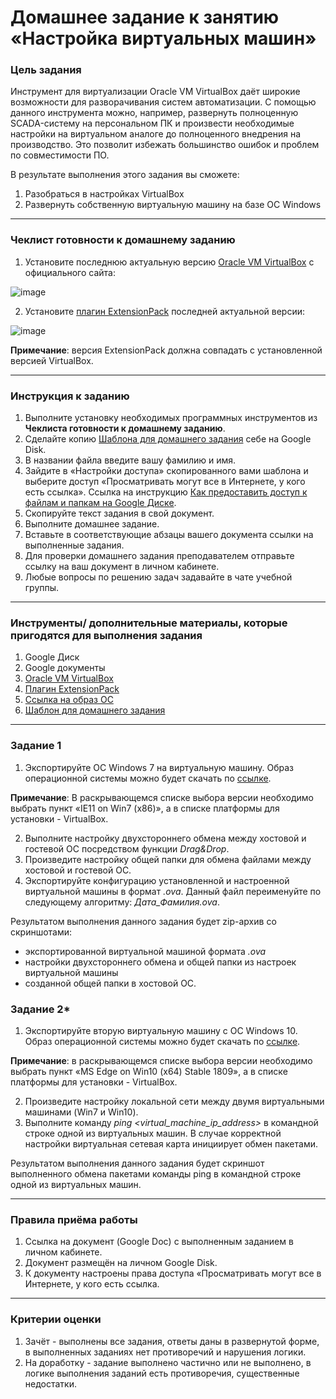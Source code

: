 # Домашнее задание к занятию «Настройка виртуальных машин»

### Цель задания

Инструмент для виртуализации Oracle VM VirtualBox даёт широкие возможности для разворачивания систем автоматизации. С помощью данного инструмента можно, например, развернуть полноценную SCADA-систему на персональном ПК и произвести необходимые настройки на виртуальном аналоге до полноценного внедрения на производство. Это позволит избежать большинство ошибок и проблем по совместимости ПО. 

В результате выполнения этого задания вы сможете:

1. Разобраться в настройках VirtualBox
2. Развернуть собственную виртуальную машину на базе ОС Windows

------

### Чеклист готовности к домашнему заданию

1. Установите последнюю актуальную версию [Oracle VM VirtualBox](https://www.virtualbox.org/wiki/Downloads) с официального сайта: 

![image](https://github.com/netology-code/pwin-homeworks/blob/main/Screen%201.png)

2. Установите [плагин ExtensionPack](https://www.virtualbox.org/wiki/Downloads) последней актуальной версии:

![image](https://github.com/netology-code/pwin-homeworks/blob/main/Screen%202.png)

**Примечание**: версия ExtensionPack должна совпадать с установленной версией VirtualBox.

------

### Инструкция к заданию

1. Выполните установку необходимых программных инструментов из **Чеклиста готовности к домашнему заданию**.
2. Сделайте копию [Шаблона для домашнего задания](https://docs.google.com/document/d/17NMApsPhhf4vsnDDtFg3SyEir1uqEVdPAWIn3KVicIk/edit?usp=sharing) себе на Google Disk.
3. В названии файла введите вашу фамилию и имя.
4. Зайдите в «Настройки доступа» скопированного вами шаблона и выберите доступ «Просматривать могут все в Интернете, у кого есть ссылка». Ссылка на инструкцию [Как предоставить доступ к файлам и папкам на Google Диске](https://support.google.com/docs/answer/2494822?hl=ru&co=GENIE.Platform%3DDesktop).
5. Скопируйте текст задания в свой документ.
6. Выполните домашнее задание.
7. Вставьте в соответствующие абзацы вашего документа ссылки на выполненные задания.
8. Для проверки домашнего задания преподавателем отправьте ссылку на ваш документ в личном кабинете.
9. Любые вопросы по решению задач задавайте в чате учебной группы.

------

### Инструменты/ дополнительные материалы, которые пригодятся для выполнения задания

1. Google Диск
2. Google документы
3. [Oracle VM VirtualBox](https://www.virtualbox.org/wiki/Downloads)
4. [Плагин ExtensionPack](https://www.virtualbox.org/wiki/Downloads)
5. [Ссылка на образ ОС](https://developer.microsoft.com/en-us/microsoft-edge/tools/vms/)
6. [Шаблон для домашнего задания](https://docs.google.com/document/d/17NMApsPhhf4vsnDDtFg3SyEir1uqEVdPAWIn3KVicIk/edit?usp=sharing)

------

### Задание 1

1. Экспортируйте ОС Windows 7 на виртуальную машину. Образ операционной системы можно будет скачать по [ссылке](https://developer.microsoft.com/en-us/microsoft-edge/tools/vms/). 

**Примечание**: В раскрывающемся списке выбора версии необходимо выбрать пункт «IE11 on Win7 (x86)», а в списке платформы для установки - VirtualBox.

2. Выполните настройку двухстороннего обмена между хостовой и гостевой ОС посредством функции *Drag&Drop*.
3. Произведите настройку общей папки для обмена файлами между хостовой и гостевой ОС.
4. Экспортируйте конфигурацию установленной и настроенной виртуальной машины в формат *.ova*. Данный файл переименуйте по следующему алгоритму: *Дата_Фамилия.ova*.

Результатом выполнения данного задания будет zip-архив со скриншотами:
- экспортированной виртуальной машиной формата *.ova*
- настройки двухстороннего обмена и общей папки из настроек виртуальной машины
- созданной общей папки в хостовой ОС. 

### Задание 2*

1. Экспортируйте вторую виртуальную машину с ОС Windows 10. Образ операционной системы можно будет скачать по [ссылке](https://developer.microsoft.com/en-us/microsoft-edge/tools/vms/).

**Примечание**: в раскрывающемся списке выбора версии необходимо выбрать пункт «MS Edge on Win10 (x64) Stable 1809», а в списке платформы для установки - VirtualBox.

2. Произведите настройку локальной сети между двумя виртуальными машинами (Win7 и Win10).
3. Выполните команду *ping <virtual_machine_ip_address>* в командной строке одной из виртуальных машин. В случае корректной настройки виртуальная сетевая карта инициирует обмен пакетами.

Результатом выполнения данного задания будет скриншот выполненного обмена пакетами команды ping в командной строке одной из виртуальных машин.

------

### Правила приёма работы

1. Ссылка на документ (Google Doc) с выполненным заданием в личном кабинете.
2. Документ размещён на личном Google Disk.
3. К документу настроены права доступа «Просматривать могут все в Интернете, у кого есть ссылка.

------

### Критерии оценки

1. Зачёт - выполнены все задания, ответы даны в развернутой форме, в выполненных заданиях нет противоречий и нарушения логики.
2. На доработку - задание выполнено частично или не выполнено, в логике выполнения заданий есть противоречия, существенные недостатки.
